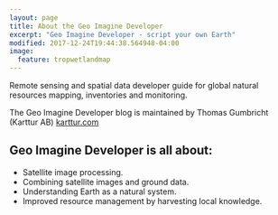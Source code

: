 ```yaml
---
layout: page
title: About the Geo Imagine Developer
excerpt: "Geo Imagine Developer - script your own Earth"
modified: 2017-12-24T19:44:38.564948-04:00
image:
  feature: tropwetlandmap
---
```


Remote sensing and spatial data developer guide for global natural resources mapping, inventories and monitoring.

The Geo Imagine Developer blog is maintained by Thomas Gumbricht (Karttur AB) [karttur.com](https://karttur.com/)

## Geo Imagine Developer is all about:

* Satellite image processing.
* Combining satellite images and ground data.
* Understanding Earth as a natural system.
* Improved resource management by harvesting local knowledge.
